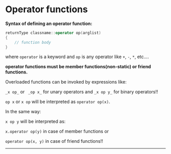 # Operator functions

**Syntax of defining an operator function:**

```c++
returnType classname::operator op(arglist)
{
	// function body
}
```

where `operator` is a keyword and `op` is any operator like `+`, `-`, `*`, etc....


**operator functions must be member functions(non-static) or friend functions.**

Overloaded functions can be invoked by expressions like:

`_x op_`  or ` _op x_` for unary operators and `_x op y_` for binary operators!!

`op x` or `x op` will be interpreted as `operator op(x)`.

In the same way:

`x op y` will be interpreted as:

`x.operator op(y)` in case of member functions or

`operator op(x, y)` in case of friend functions!!

---
